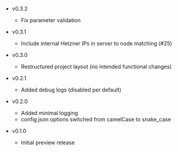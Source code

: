 * v0.3.2
  * Fix parameter validation

* v0.3.1
  * Include internal Hetzner IPs in server to node matching (#25)

* v0.3.0
  * Restructured project layout (no intended functional changes)

* v0.2.1
  * Added debug logs (disabled per default)

* v0.2.0
  * Added minimal logging
  * config.json options switched from camelCase to snake_case

* v0.1.0
  * Initial preview release

